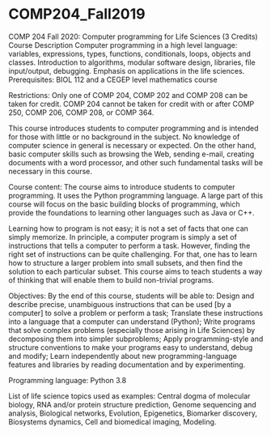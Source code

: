 # COMP204_Fall2019
 COMP 204 Fall 2020: Computer programming for Life Sciences (3 Credits)
Course Description
Computer programming in a high level language: variables, expressions, types, functions, conditionals, loops, objects and classes. Introduction to algorithms, modular software design, libraries, file input/output, debugging. Emphasis on applications in the life sciences.
Prerequisites: BIOL 112 and a CEGEP level mathematics course

Restrictions: Only one of COMP 204, COMP 202 and COMP 208 can be taken for credit. COMP 204 cannot be taken for credit with or after COMP 250, COMP 206, COMP 208, or COMP 364.

This course introduces students to computer programming and is intended for those with little or no background in the subject. No knowledge of computer science in general is necessary or expected. On the other hand, basic computer skills such as browsing the Web, sending e-mail, creating documents with a word processor, and other such fundamental tasks will be necessary in this course.

Course content: The course aims to introduce students to computer programming. It uses the Python programming language. A large part of this course will focus on the basic building blocks of programming, which provide the foundations to learning other languages such as Java or C++.

Learning how to program is not easy; it is not a set of facts that one can simply memorize. In principle, a computer program is simply a set of instructions that tells a computer to perform a task. However, finding the right set of instructions can be quite challenging. For that, one has to learn how to structure a larger problem into small subsets, and then find the solution to each particular subset. This course aims to teach students a way of thinking that will enable them to build non-trivial programs.

Objectives: By the end of this course, students will be able to:
				Design and describe precise, unambiguous instructions that can be used [by a computer] to solve a problem or perform a task;
    Translate these instructions into a language that a computer can understand (Python);
    Write programs that solve complex problems (especially those arising in Life Sciences) by decomposing them into simpler subproblems;
    Apply programming-style and structure conventions to make your programs easy to understand, debug and modify;
    Learn independently about new programming-language features and libraries by reading documentation and by experimenting.

Programming language: Python 3.8 

List of life science topics used as examples: Central dogma of molecular biology, RNA and/or protein structure prediction, Genome sequencing and analysis, Biological networks, Evolution, Epigenetics, Biomarker discovery, Biosystems dynamics, Cell and biomedical imaging, Modeling. 
